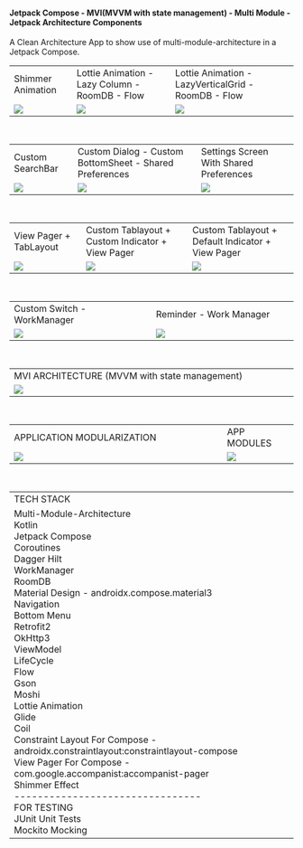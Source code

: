 #### Jetpack Compose - MVI(MVVM with state management) - Multi Module - Jetpack Architecture Components
A Clean Architecture App to show use of multi-module-architecture in a Jetpack Compose.
<table>
  <tr>
    <td>Shimmer Animation</td>
     <td>Lottie Animation - Lazy Column - RoomDB - Flow</td>
    <td>Lottie Animation - LazyVerticalGrid - RoomDB - Flow</td>
  </tr>
  <tr>
    <td><img src="https://github.com/user-attachments/assets/514ab1b2-2901-4994-9dfd-7c5f2cab00dd" ></td>
    <td><img src="https://github.com/user-attachments/assets/8656e138-7133-4160-8303-ee6fc0212d9f" ></td>
    <td><img src="https://github.com/user-attachments/assets/8b31bc97-4557-4b51-9484-5d7ee1ea028e" ></td>
  </tr>
 </table>
 <br>
<table>
  <tr>
    <td>Custom SearchBar</td>
     <td>Custom Dialog - Custom BottomSheet - Shared Preferences</td>
    <td>Settings Screen With Shared Preferences</td>
  </tr>
  <tr>
    <td><img src="https://github.com/user-attachments/assets/f93444c6-7565-40c4-b857-12fa8e3f9b0c" ></td>
    <td><img src="https://github.com/user-attachments/assets/fa62c76e-1074-4db3-971e-c1193f521f8e" ></td>
    <td><img src="https://github.com/user-attachments/assets/a33223c0-5f97-4e88-956f-ca3c7b4ffb69" ></td>
  </tr>
 </table>
<br>
<table>
  <tr>
     <td>View Pager + TabLayout </td>
     <td>Custom Tablayout + Custom Indicator + View Pager</td>
     <td>Custom Tablayout + Default Indicator + View Pager</td>
  </tr>
  <tr>
    <td><img src="https://github.com/user-attachments/assets/4b6a68f5-6f5c-40cb-b079-27734235c9a9" ></td>
    <td><img src="https://github.com/user-attachments/assets/6d95ac0c-6951-4d1d-8e7a-0ca8420d9627" ></td>
    <td><img src="https://github.com/user-attachments/assets/7874a110-587c-4876-b449-8ea1e499f165" ></td>
  </tr>
 </table>
 <br>
 <table>
  <tr>
    <td>Custom Switch - WorkManager</td>
    <td>Reminder - Work Manager </td>
  </tr>
  <tr>
    <td><img src="https://github.com/user-attachments/assets/0e4d6368-9906-443c-9aba-712af0b3ba49" ></td>
    <td width="50%"><img src="https://github.com/user-attachments/assets/03c6c649-7599-45f1-b4f4-7b416fcee5fe" ></td>
  </tr>
 </table>
  <br>
 <table align="center">
  <tr>
    <td>MVI ARCHITECTURE (MVVM with state management)</td>
  </tr>
  <tr>
    <td width="50%"><img src="https://github.com/user-attachments/assets/c0dcd60a-5adc-4ae0-a0fd-bf1674d5df9f" ></td>
  </tr>
 </table>
 <br>
 <table align="center">
  <tr>
    <td>APPLICATION MODULARIZATION</td>
    <td>APP MODULES</td>
  </tr>
  <tr>
    <td><img src="https://github.com/user-attachments/assets/11d79435-70a8-4f6f-820d-a7484c0e5bf7"></td>
     <td width="25%"><img src="https://github.com/user-attachments/assets/76aab1f8-df08-40bd-ad74-a911dc2ded59"></td>
  </tr>
 </table>
 <br>
 <table>
  <tr>
    <td>TECH STACK</td>
  </tr>
  <tr><td>
    Multi-Module-Architecture<br>
    Kotlin<br>
    Jetpack Compose<br>
    Coroutines<br>
    Dagger Hilt<br>
    WorkManager<br>
    RoomDB<br>
    Material Design - androidx.compose.material3<br>
    Navigation<br>
    Bottom Menu<br>
    Retrofit2<br>
    OkHttp3<br>
    ViewModel<br>
    LifeCycle<br>
    Flow<br>
    Gson<br>
    Moshi<br>
    Lottie Animation<br>
    Glide<br>
    Coil<br>
    Constraint Layout For Compose - androidx.constraintlayout:constraintlayout-compose<br>
    View Pager For Compose - com.google.accompanist:accompanist-pager<br>
    Shimmer Effect<br>
    --------------------------------<br>
    FOR TESTING<br>
    JUnit Unit Tests<br>
    Mockito Mocking<br>
  </td> </tr>
   
 
 </table>



